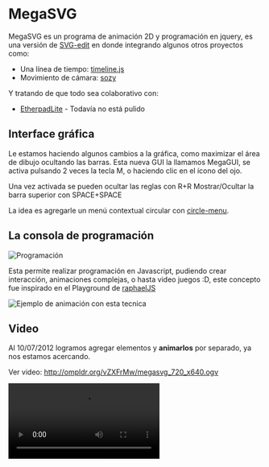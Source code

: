 MegaSVG
=======

MegaSVG es un programa de animación 2D y programación en jquery, es una versión de [SVG-edit](http://code.google.com/p/svg-edit/) en donde integrando algunos otros proyectos como:

- Una línea de tiempo: [timeline.js](https://github.com/vorg/timeline.js)
- Movimiento de cámara: [sozy](http://sozi.baierouge.fr/wiki/doku.php)

Y tratando de que todo sea colaborativo con:

- [EtherpadLite](http://etherpad.org/) - Todavía no está pulido

Interface gráfica
-----------------

Le estamos haciendo algunos cambios a la gráfica, como maximizar el área de dibujo ocultando las barras.
Esta nueva GUI la llamamos MegaGUI, se activa pulsando 2 veces la tecla M, o haciendo clic en el ícono del ojo.

Una vez activada se pueden ocultar las reglas con R+R
Mostrar/Ocultar la barra superior con SPACE+SPACE

La idea es agregarle un menú contextual circular con [circle-menu](http://zikes.github.com/circle-menu/).

La consola de programación
--------------------------

![Programación](https://farm7.staticflickr.com/6203/6030193967_b8aeb9639f.jpg)

Esta permite realizar programación en Javascript, pudiendo crear interacción, animaciones complejas, o hasta video juegos :D, este concepto fue inspirado en el Playground de [raphaelJS](http://raphaeljs.com/playground.html)

![Ejemplo](https://secure.flickr.com/photos/el_bazza/4895258332/) de animación con esta tecnica


Video
-----

Al 10/07/2012 logramos agregar elementos y **animarlos** por separado, ya nos estamos acercando.

Ver video: http://ompldr.org/vZXFrMw/megasvg_720_x640.ogv

![video](http://ompldr.org/vZXFrMw/megasvg_720_x640.ogv)
